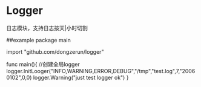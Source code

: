 # Logger
日志模块，支持日志按天|小时切割

##example
package main

import "github.com/dongzerun/logger"

func main(){
    //创建全局logger
    logger.InitLooger("INFO,WARNING,ERROR,DEBUG","/tmp","test.log",7,"20060102",0,0)
    logger.Warning("just test logger ok")
}
